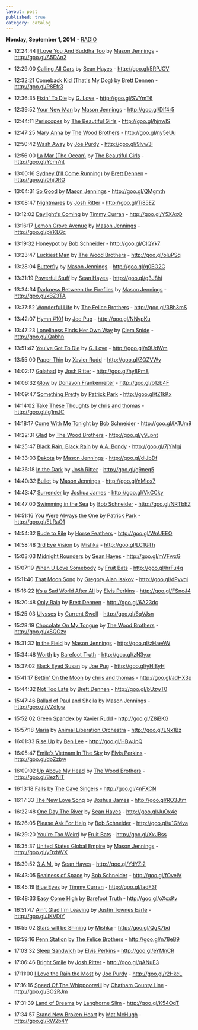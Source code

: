 ```yaml
---
layout: post
published: true
category: catalog
---
```


**Monday, September  1, 2014** - [RADIO](/2014/09/01/Mason-Jennings-radio)

*   12:24:44  [I Love You And Buddha Too](http://goo.gl/dpeHnM) by [Mason Jennings](http://www.last.fm/music/Mason+Jennings) - http://goo.gl/A5DAn2

*   12:29:00  [Calling All Cars](http://goo.gl/Vpd273) by [Sean Hayes](http://www.last.fm/music/Sean+Hayes) - http://goo.gl/5RPJOV

*   12:32:21  [Comeback Kid (That's My Dog)](http://goo.gl/NDKqVL) by [Brett Dennen](http://www.last.fm/music/Brett+Dennen) - http://goo.gl/P8Efr3

*   12:36:35  [Fixin' To Die](http://goo.gl/7OprjP) by [G. Love](http://www.last.fm/music/G.+Love) - http://goo.gl/SVYmT6

*   12:39:52  [Your New Man](http://goo.gl/WD2PIZ) by [Mason Jennings](http://www.last.fm/music/Mason+Jennings) - http://goo.gl/Dlf4r5

*   12:44:11  [Periscopes](http://goo.gl/PN9dv0) by [The Beautiful Girls](http://www.last.fm/music/The+Beautiful+Girls) - http://goo.gl/hjnwIS

*   12:47:25  [Mary Anna](http://goo.gl/LKRXde) by [The Wood Brothers](http://www.last.fm/music/The+Wood+Brothers) - http://goo.gl/ny5eUu

*   12:50:42  [Wash Away](http://goo.gl/PaAChV) by [Joe Purdy](http://www.last.fm/music/Joe+Purdy) - http://goo.gl/9lvw3I

*   12:56:00  [La Mar (The Ocean)](http://goo.gl/Uzdv6F) by [The Beautiful Girls](http://www.last.fm/music/The+Beautiful+Girls) - http://goo.gl/Ycm7nt

*   13:00:16  [Sydney (I'll Come Running)](http://goo.gl/QQNwXu) by [Brett Dennen](http://www.last.fm/music/Brett+Dennen) - http://goo.gl/0hjDRO

*   13:04:31  [So Good](http://goo.gl/zlTbPa) by [Mason Jennings](http://www.last.fm/music/Mason+Jennings) - http://goo.gl/QMgmth

*   13:08:47  [Nightmares](http://goo.gl/x8N5ID) by [Josh Ritter](http://www.last.fm/music/Josh+Ritter) - http://goo.gl/Ti85EZ

*   13:12:02  [Daylight's Coming](http://goo.gl/zjGBRc) by [Timmy Curran](http://www.last.fm/music/Timmy+Curran) - http://goo.gl/Y5XAxQ

*   13:16:17  [Lemon Grove Avenue](http://goo.gl/H9gN3R) by [Mason Jennings](http://www.last.fm/music/Mason+Jennings) - http://goo.gl/pYKLGc

*   13:19:32  [Honeypot](http://goo.gl/rULPXx) by [Bob Schneider](http://www.last.fm/music/Bob+Schneider) - http://goo.gl/CIQYk7

*   13:23:47  [Luckiest Man](http://goo.gl/yo6VwI) by [The Wood Brothers](http://www.last.fm/music/The+Wood+Brothers) - http://goo.gl/oIuPSq

*   13:28:04  [Butterfly](http://goo.gl/MivKnV) by [Mason Jennings](http://www.last.fm/music/Mason+Jennings) - http://goo.gl/g0EO2C

*   13:31:19  [Powerful Stuff](http://goo.gl/yFAOJU) by [Sean Hayes](http://www.last.fm/music/Sean+Hayes) - http://goo.gl/g3J8hi

*   13:34:34  [Darkness Between the Fireflies](http://goo.gl/nHNou6) by [Mason Jennings](http://www.last.fm/music/Mason+Jennings) - http://goo.gl/xBZ3TA

*   13:37:52  [Wonderful Life](http://goo.gl/shGWlX) by [The Felice Brothers](http://www.last.fm/music/The+Felice+Brothers) - http://goo.gl/3Bh3mS

*   13:42:07  [Hymn #101](http://goo.gl/wPyZCr) by [Joe Pug](http://www.last.fm/music/Joe+Pug) - http://goo.gl/NNvpKu

*   13:47:23  [Loneliness Finds Her Own Way](http://goo.gl/qDiTfm) by [Clem Snide](http://www.last.fm/music/Clem+Snide) - http://goo.gl/IQabhn

*   13:51:42  [You've Got To Die](http://goo.gl/xZ4RW3) by [G. Love](http://www.last.fm/music/G.+Love) - http://goo.gl/n9UdWm

*   13:55:00  [Paper Thin](http://goo.gl/lUfjID) by [Xavier Rudd](http://www.last.fm/music/Xavier+Rudd) - http://goo.gl/ZQZVWv

*   14:02:17  [Galahad](http://goo.gl/CkWwmY) by [Josh Ritter](http://www.last.fm/music/Josh+Ritter) - http://goo.gl/hy8Pm8

*   14:06:32  [Glow](http://goo.gl/9tix0u) by [Donavon Frankenreiter](http://www.last.fm/music/Donavon+Frankenreiter) - http://goo.gl/b1zb4F

*   14:09:47  [Something Pretty](http://goo.gl/JZZlW4) by [Patrick Park](http://www.last.fm/music/Patrick+Park) - http://goo.gl/tZ1kKx

*   14:14:02  [Take These Thoughts](http://goo.gl/913YFM) by [chris and thomas](http://www.last.fm/music/chris+and+thomas) - http://goo.gl/ig1mJC

*   14:18:17  [Come With Me Tonight](http://goo.gl/QZymtS) by [Bob Schneider](http://www.last.fm/music/Bob+Schneider) - http://goo.gl/lX1Um9

*   14:22:31  [Glad](http://goo.gl/zKll19) by [The Wood Brothers](http://www.last.fm/music/The+Wood+Brothers) - http://goo.gl/y9Lpnt

*   14:25:47  [Black Rain, Black Rain](http://goo.gl/Rbk1Qu) by [A.A. Bondy](http://www.last.fm/music/A.A.+Bondy) - http://goo.gl/7jYMgj

*   14:33:03  [Dakota](http://goo.gl/FLrAdS) by [Mason Jennings](http://www.last.fm/music/Mason+Jennings) - http://goo.gl/dlJbDf

*   14:36:18  [In the Dark](http://goo.gl/iz42Yz) by [Josh Ritter](http://www.last.fm/music/Josh+Ritter) - http://goo.gl/g9neq5

*   14:40:32  [Bullet](http://goo.gl/RjEqvO) by [Mason Jennings](http://www.last.fm/music/Mason+Jennings) - http://goo.gl/nMlos7

*   14:43:47  [Surrender](http://goo.gl/sXU9F8) by [Joshua James](http://www.last.fm/music/Joshua+James) - http://goo.gl/VkCCky

*   14:47:00  [Swimming in the Sea](http://goo.gl/LaTmiT) by [Bob Schneider](http://www.last.fm/music/Bob+Schneider) - http://goo.gl/NRTbEZ

*   14:51:16  [You Were Always the One](http://goo.gl/Yo1ShG) by [Patrick Park](http://www.last.fm/music/Patrick+Park) - http://goo.gl/ELRaO1

*   14:54:32  [Rude to Rile](http://goo.gl/AZChS4) by [Horse Feathers](http://www.last.fm/music/Horse+Feathers) - http://goo.gl/WnUEEO

*   14:58:48  [3rd Eye Vision](http://goo.gl/du6NcZ) by [Mishka](http://www.last.fm/music/Mishka) - http://goo.gl/LC1GTh

*   15:03:03  [Midnight Rounders](http://goo.gl/RW2nyh) by [Sean Hayes](http://www.last.fm/music/Sean+Hayes) - http://goo.gl/mVFwxG

*   15:07:19  [When U Love Somebody](http://goo.gl/Wt1RKn) by [Fruit Bats](http://www.last.fm/music/Fruit+Bats) - http://goo.gl/hrFu4g

*   15:11:40  [That Moon Song](http://goo.gl/BZ6zBd) by [Gregory Alan Isakov](http://www.last.fm/music/Gregory+Alan+Isakov) - http://goo.gl/dPyvqi

*   15:16:22  [It’s a Sad World After All](http://goo.gl/aZlstb) by [Elvis Perkins](http://www.last.fm/music/Elvis+Perkins) - http://goo.gl/FSncJ4

*   15:20:48  [Only Rain](http://goo.gl/iO9KlQ) by [Brett Dennen](http://www.last.fm/music/Brett+Dennen) - http://goo.gl/6A23dc

*   15:25:03  [Ulysses](http://goo.gl/eP64M2) by [Current Swell](http://www.last.fm/music/Current+Swell) - http://goo.gl/6qVJsn

*   15:28:19  [Chocolate On My Tongue](http://goo.gl/e0SYiW) by [The Wood Brothers](http://www.last.fm/music/The+Wood+Brothers) - http://goo.gl/xSQGzv

*   15:31:32  [In the Field](http://goo.gl/CIYShg) by [Mason Jennings](http://www.last.fm/music/Mason+Jennings) - http://goo.gl/zHaeAW

*   15:34:48  [Worth](http://goo.gl/HXdL6a) by [Barefoot Truth](http://www.last.fm/music/Barefoot+Truth) - http://goo.gl/zN3yxr

*   15:37:02  [Black Eyed Susan](http://goo.gl/uPmiwX) by [Joe Pug](http://www.last.fm/music/Joe+Pug) - http://goo.gl/yHI8yH

*   15:41:17  [Bettin' On the Moon](http://goo.gl/LlS57a) by [chris and thomas](http://www.last.fm/music/chris+and+thomas) - http://goo.gl/adHX3p

*   15:44:32  [Not Too Late](http://goo.gl/Zbpe0L) by [Brett Dennen](http://www.last.fm/music/Brett+Dennen) - http://goo.gl/bUzwT0

*   15:47:46  [Ballad of Paul and Sheila](http://goo.gl/xzdWgb) by [Mason Jennings](http://www.last.fm/music/Mason+Jennings) - http://goo.gl/VZdlgw

*   15:52:02  [Green Spandex](http://goo.gl/l2o9Df) by [Xavier Rudd](http://www.last.fm/music/Xavier+Rudd) - http://goo.gl/Z8iBKG

*   15:57:18  [Maria](http://goo.gl/GbuH49) by [Animal Liberation Orchestra](http://www.last.fm/music/Animal+Liberation+Orchestra) - http://goo.gl/LNx1Bz

*   16:01:33  [Rise Up](http://goo.gl/5ZfaJh) by [Ben Lee](http://www.last.fm/music/Ben+Lee) - http://goo.gl/HBwJpQ

*   16:05:47  [Emile’s Vietnam In The Sky](http://goo.gl/eefFua) by [Elvis Perkins](http://www.last.fm/music/Elvis+Perkins) - http://goo.gl/doZzbw

*   16:09:02  [Up Above My Head](http://goo.gl/7IjMFX) by [The Wood Brothers](http://www.last.fm/music/The+Wood+Brothers) - http://goo.gl/BezNlT

*   16:13:18  [Falls](http://goo.gl/yWUWWT) by [The Cave Singers](http://www.last.fm/music/The+Cave+Singers) - http://goo.gl/4nFXCN

*   16:17:33  [The New Love Song](http://goo.gl/UVjOok) by [Joshua James](http://www.last.fm/music/Joshua+James) - http://goo.gl/RO3Jtm

*   16:22:48  [One Day The River](http://goo.gl/Vfw67j) by [Sean Hayes](http://www.last.fm/music/Sean+Hayes) - http://goo.gl/JuOx4e

*   16:26:05  [Please Ask For Help](http://goo.gl/m3OKlE) by [Bob Schneider](http://www.last.fm/music/Bob+Schneider) - http://goo.gl/u1GMva

*   16:29:20  [You're Too Weird](http://goo.gl/bYSsv9) by [Fruit Bats](http://www.last.fm/music/Fruit+Bats) - http://goo.gl/XxJBss

*   16:35:37  [United States Global Empire](http://goo.gl/Ahg3vd) by [Mason Jennings](http://www.last.fm/music/Mason+Jennings) - http://goo.gl/yDxhWX

*   16:39:52  [3 A.M.](http://goo.gl/HJWkgH) by [Sean Hayes](http://www.last.fm/music/Sean+Hayes) - http://goo.gl/YdYZi2

*   16:43:05  [Realness of Space](http://goo.gl/QK2Oxc) by [Bob Schneider](http://www.last.fm/music/Bob+Schneider) - http://goo.gl/fOveIV

*   16:45:19  [Blue Eyes](http://goo.gl/Vdk8xh) by [Timmy Curran](http://www.last.fm/music/Timmy+Curran) - http://goo.gl/IadF3f

*   16:48:33  [Easy Come High](http://goo.gl/dm22xp) by [Barefoot Truth](http://www.last.fm/music/Barefoot+Truth) - http://goo.gl/oXcxKv

*   16:51:47  [Ain't Glad I'm Leaving](http://goo.gl/8GUGeH) by [Justin Townes Earle](http://www.last.fm/music/Justin+Townes+Earle) - http://goo.gl/JKVDiY

*   16:55:02  [Stars will be Shining](http://goo.gl/Lh2dHy) by [Mishka](http://www.last.fm/music/Mishka) - http://goo.gl/QgX7bd

*   16:59:16  [Penn Station](http://goo.gl/n7B1zI) by [The Felice Brothers](http://www.last.fm/music/The+Felice+Brothers) - http://goo.gl/n78eB9

*   17:03:32  [Sleep Sandwich](http://goo.gl/If0srT) by [Elvis Perkins](http://www.last.fm/music/Elvis+Perkins) - http://goo.gl/eYMnCR

*   17:06:46  [Bright Smile](http://goo.gl/JHzj1o) by [Josh Ritter](http://www.last.fm/music/Josh+Ritter) - http://goo.gl/qANuE3

*   17:11:00  [I Love the Rain the Most](http://goo.gl/lxTsC2) by [Joe Purdy](http://www.last.fm/music/Joe+Purdy) - http://goo.gl/r2HkcL

*   17:16:16  [Speed Of The Whippoorwill](http://goo.gl/6cegim) by [Chatham County Line](http://www.last.fm/music/Chatham+County+Line) - http://goo.gl/3O2RJm

*   17:31:39  [Land of Dreams](http://goo.gl/pLzOAH) by [Langhorne Slim](http://www.last.fm/music/Langhorne+Slim) - http://goo.gl/K54OqT

*   17:34:57  [Brand New Broken Heart](http://goo.gl/XAeyVi) by [Mat McHugh](http://www.last.fm/music/Mat+McHugh) - http://goo.gl/RW2b4Y

